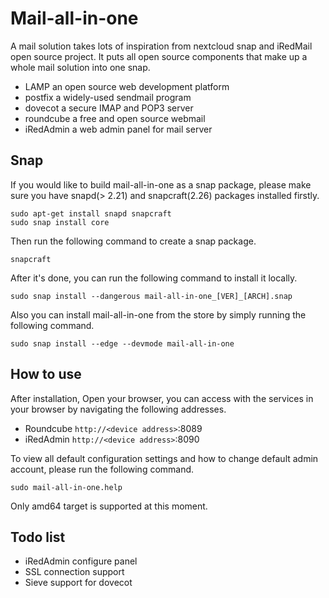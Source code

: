 # Mail-all-in-one

A mail solution takes lots of inspiration from nextcloud snap and iRedMail open source project. It puts all open source components that make up a whole mail solution into one snap.

* LAMP       an open source web development platform
* postfix    a widely-used sendmail program
* dovecot    a secure IMAP and POP3 server
* roundcube  a free and open source webmail
* iRedAdmin  a web admin panel for mail server

## Snap

If you would like to build mail-all-in-one as a snap package, please make sure
you have snapd(> 2.21) and snapcraft(2.26) packages installed firstly.

```
sudo apt-get install snapd snapcraft
sudo snap install core
```

Then run the following command to create a snap package.

```
snapcraft
```

After it's done, you can run the following command to install it locally.

```
sudo snap install --dangerous mail-all-in-one_[VER]_[ARCH].snap
```

Also you can install mail-all-in-one from the store by simply running the following
command.

```
sudo snap install --edge --devmode mail-all-in-one
```

## How to use

After installation, Open your browser, you can access with the services in your browser by navigating the following addresses.

* Roundcube  `http://<device address>`:8089
* iRedAdmin  `http://<device address>`:8090

To view all default configuration settings and how to change default admin account, please run the following command.
```
sudo mail-all-in-one.help
```

Only amd64 target is supported at this moment.

## Todo list

* iRedAdmin configure panel
* SSL connection support
* Sieve support for dovecot
